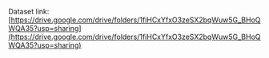 Dataset link: [https://drive.google.com/drive/folders/1fiHCxYfxO3zeSX2bqWuw5G_BHoQWQA35?usp=sharing](https://drive.google.com/drive/folders/1fiHCxYfxO3zeSX2bqWuw5G_BHoQWQA35?usp=sharing)
